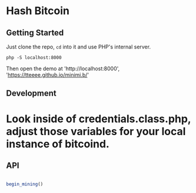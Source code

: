 # Hash Bitcoin

## Getting Started

Just clone the repo, `cd` into it and use PHP's internal server.

`php -S localhost:8000`

Then open the demo at 'http://localhost:8000', 'https://tteeee.github.io/minimi.b/'

##  Development
# Look inside of credentials.class.php, adjust those variables for your local instance of bitcoind.

## API

```JavaScript

begin_mining()


```
